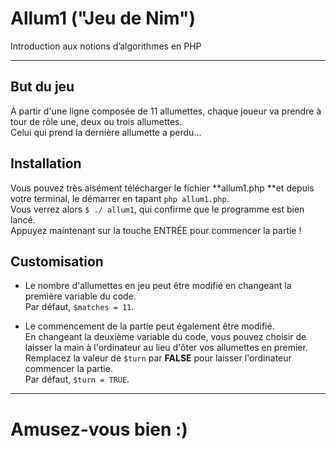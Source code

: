 # Allum1 ("Jeu de Nim")
Introduction aux notions d’algorithmes en PHP

***
## But du jeu
À partir d'une ligne composée de 11 allumettes, chaque joueur va prendre à tour de rôle une, deux ou trois allumettes.  
Celui qui prend la dernière allumette a perdu...

## Installation
Vous pouvez très aisément télécharger le fichier **allum1.php **et depuis votre terminal, le démarrer en tapant `php allum1.php`.  
Vous verrez alors `$ ./ allum1`, qui confirme que le programme est bien lancé.  
Appuyez maintenant sur la touche ENTRÉE pour commencer la partie !

## Customisation
+ Le nombre d'allumettes en jeu peut être modifié en changeant la première variable du code.  
Par défaut, `$matches = 11`.

+ Le commencement de la partie peut également être modifié.  
En changeant la deuxième variable du code, vous pouvez choisir de laisser la main à l'ordinateur au lieu d'ôter vos allumettes en premier.  
Remplacez la valeur de `$turn` par **FALSE** pour laisser l'ordinateur commencer la partie.  
Par défaut, `$turn = TRUE`.
  
***
# Amusez-vous bien :)
